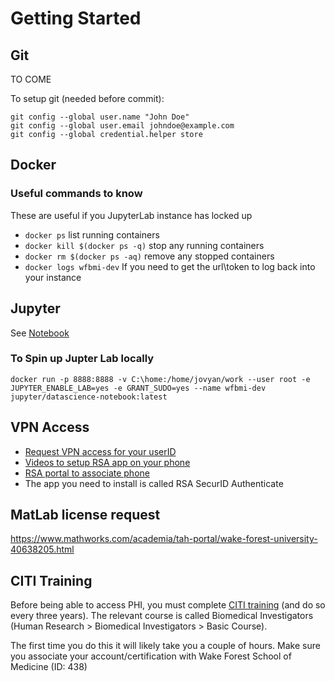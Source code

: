 # Getting Started

## Git

TO COME

To setup git (needed before commit):
```shell
git config --global user.name "John Doe"
git config --global user.email johndoe@example.com
git config --global credential.helper store
```

## Docker

### Useful commands to know

These are useful if you JupyterLab instance has locked up

* `docker ps` list running containers
* `docker kill $(docker ps -q)` stop any running containers
* `docker rm $(docker ps -aq)` remove any stopped containers
* `docker logs wfbmi-dev` If you need to get the url\token to log back into your instance

## Jupyter

See [Notebook](JupyterIntro.ipynb)

### To Spin up Jupter Lab locally

```shell
docker run -p 8888:8888 -v C:\home:/home/jovyan/work --user root -e JUPYTER_ENABLE_LAB=yes -e GRANT_SUDO=yes --name wfbmi-dev jupyter/datascience-notebook:latest
```


## VPN Access

- [Request VPN access for your userID](https://wakehealth.service-now.com/sp?id=sc_cat_item&sys_id=381615be37b00a80c113a9c2b3990e1c&sysparm_category=c23325bc37b88680c113a9c2b3990e16)
- [Videos to setup RSA app on your phone](https://www.wakehealth.edu/About-Us/Our-Website/ITS)
- [RSA portal to associate phone](https://wakehealth.auth.securid.com/mypage)
- The app you need to install is called RSA SecurID Authenticate

## MatLab license request

https://www.mathworks.com/academia/tah-portal/wake-forest-university-40638205.html

## CITI Training

Before being able to access PHI, you must complete ​[CITI training](https://about.citiprogram.org/en/homepage/) (and do so every three years). The relevant course is called Biomedical Investigators (Human Research > Biomedical Investigators > Basic Course).

The first time you do this it will likely take you a couple of hours. Make sure you associate your account/certification with Wake Forest School of Medicine (ID: 438)


